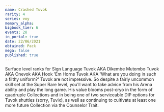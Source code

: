 ```yaml
---
name: Crashed Tuvok
rarity: 4
series: voy
memory_alpha:
bigbook_tier: 6
events: 28
in_portal: true
date: 22/06/2021
obtained: Pack
mega: false
published: true
---
```


Surface level ranks for Sign Language Tuvok AKA Dikembe Mutombo Tuvok AKA Onevok AKA Hook 'Em Horns Tuvok AKA 'What are you doing in such a filthy uniform?' Tuvok are not impressive. So despite a fairly uncommon skill set at the Super Rare level, you'll want to take advice from his Arena ability and play the long game. His value blooms post-cryo in the form of quadruple Collections and in being one of two serviceable DIP options for Tuvok shuttles (sorry, Tuvix), as well as continuing to cultivate at least one more future Collection via the Counselor Trait.
